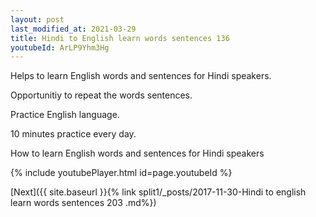 ```yaml
---
layout: post
last_modified_at: 2021-03-29
title: Hindi to English learn words sentences 136 
youtubeId: ArLP9Yhm3Hg
---
```

 
 
Helps to learn English words and sentences for Hindi speakers.

Opportunitiy to repeat the words sentences. 

Practice English language. 
 
10 minutes practice every day. 
 
How to learn English words and sentences for Hindi speakers 
 
{% include youtubePlayer.html id=page.youtubeId %}
 
 
[Next]({{ site.baseurl }}{% link  split1/_posts/2017-11-30-Hindi to english learn words sentences 203 .md%})
 
